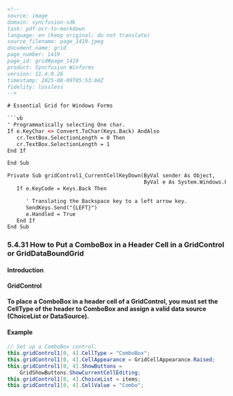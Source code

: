 ```html
<!-- 
source: image
domain: syncfusion-sdk
task: pdf-ocr-to-markdown
language: en (keep original; do not translate)
source_filename: page_1419.jpeg
document_name: grid
page_number: 1419
page_id: grid#page_1419
product: Syncfusion Winforms
version: 11.4.0.26
timestamp: 2025-08-09T05:53:04Z
fidelity: lossless
-->

# Essential Grid for Windows Forms

```vb
' Programmatically selecting One char.
If e.KeyChar <> Convert.ToChar(Keys.Back) AndAlso
   cr.TextBox.SelectionLength = 0 Then
   cr.TextBox.SelectionLength = 1
End If

End Sub

Private Sub gridControl1_CurrentCellKeyDown(ByVal sender As Object, 
                                            ByVal e As System.Windows.Forms. KeyEventArgs)
   If e.KeyCode = Keys.Back Then

      ' Translating the Backspace key to a left arrow key.
      SendKeys.Send("{LEFT}")
      e.Handled = True
   End If
End Sub
```

### 5.4.31 How to Put a ComboBox in a Header Cell in a GridControl or GridDataBoundGrid

#### Introduction

#### GridControl

**To place a ComboBox in a header cell of a GridControl, you must set the CellType of the header to ComboBox and assign a valid data source (ChoiceList or DataSource).**

#### Example

```csharp
// Set up a ComboBox control.
this.gridControl1[0, 4].CellType = "ComboBox";
this.gridControl1[0, 4].CellAppearance = GridCellAppearance.Raised;
this.gridControl1[0, 4].ShowButtons =
    GridShowButtons.ShowCurrentCellEditing;
this.gridControl1[0, 4].ChoiceList = items;
this.gridControl1[0, 4].CellValue = "Combo";
```

<!-- tags: [GridControl, ComboBox, HeaderCell, CellType, ChoiceList, DataSource] keywords: [ComboBox, HeaderCell, GridControl, CellType, ChoiceList, DataSource] -->
```